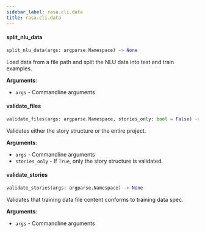 ```yaml
---
sidebar_label: rasa.cli.data
title: rasa.cli.data
---
```


#### split\_nlu\_data

```python
split_nlu_data(args: argparse.Namespace) -> None
```

Load data from a file path and split the NLU data into test and train examples.

**Arguments**:

- `args` - Commandline arguments

#### validate\_files

```python
validate_files(args: argparse.Namespace, stories_only: bool = False) -> None
```

Validates either the story structure or the entire project.

**Arguments**:

- `args` - Commandline arguments
- `stories_only` - If `True`, only the story structure is validated.

#### validate\_stories

```python
validate_stories(args: argparse.Namespace) -> None
```

Validates that training data file content conforms to training data spec.

**Arguments**:

- `args` - Commandline arguments

